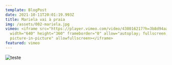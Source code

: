 ```yaml
---
template: BlogPost
date: 2021-10-11T20:01:19.993Z
title: Mariela vai à praia
img: /assets/002-mariela.jpg
vimeo: <iframe src="https://player.vimeo.com/video/438016217?h=3b8d94aacb"
  width="640" height="360" frameborder="0" allow="autoplay; fullscreen;
  picture-in-picture" allowfullscreen></iframe>
featured: vimeo
---
```



![teste]( "teste")